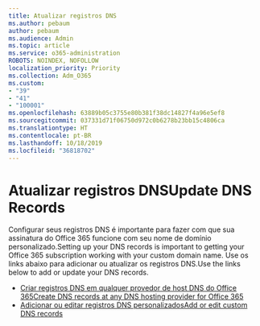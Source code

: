 ```yaml
---
title: Atualizar registros DNS
ms.author: pebaum
author: pebaum
ms.audience: Admin
ms.topic: article
ms.service: o365-administration
ROBOTS: NOINDEX, NOFOLLOW
localization_priority: Priority
ms.collection: Adm_O365
ms.custom:
- "39"
- "41"
- "100001"
ms.openlocfilehash: 63889b05c3755e80b381f38dc14827f4a96e5ef8
ms.sourcegitcommit: 037331d71f06750d972c0b6278b23bb15c4806ca
ms.translationtype: HT
ms.contentlocale: pt-BR
ms.lasthandoff: 10/18/2019
ms.locfileid: "36818702"
---
```

# <a name="update-dns-records"></a><span data-ttu-id="8e4a1-102">Atualizar registros DNS</span><span class="sxs-lookup"><span data-stu-id="8e4a1-102">Update DNS Records</span></span>

<span data-ttu-id="8e4a1-103">Configurar seus registros DNS é importante para fazer com que sua assinatura do Office 365 funcione com seu nome de domínio personalizado.</span><span class="sxs-lookup"><span data-stu-id="8e4a1-103">Setting up your DNS records is important to getting your Office 365 subscription working with your custom domain name.</span></span> <span data-ttu-id="8e4a1-104">Use os links abaixo para adicionar ou atualizar os registros DNS.</span><span class="sxs-lookup"><span data-stu-id="8e4a1-104">Use the links below to add or update your DNS records.</span></span>
  
- [<span data-ttu-id="8e4a1-105">Criar registros DNS em qualquer provedor de host DNS do Office 365</span><span class="sxs-lookup"><span data-stu-id="8e4a1-105">Create DNS records at any DNS hosting provider for Office 365</span></span>](https://docs.microsoft.com/office365/admin/get-help-with-domains/create-dns-records-at-any-dns-hosting-provider)  
- [<span data-ttu-id="8e4a1-106">Adicionar ou editar registros DNS personalizados</span><span class="sxs-lookup"><span data-stu-id="8e4a1-106">Add or edit custom DNS records</span></span>](https://docs.microsoft.com/office365/admin/dns/add-or-edit-custom-dns-records)